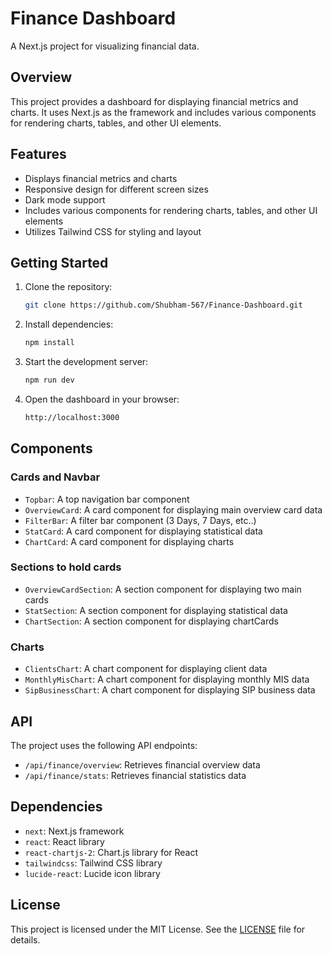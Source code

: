 # Finance Dashboard

A Next.js project for visualizing financial data.

## Overview

This project provides a dashboard for displaying financial metrics and charts. It uses Next.js as the framework and includes various components for rendering charts, tables, and other UI elements.

## Features

- Displays financial metrics and charts
- Responsive design for different screen sizes
- Dark mode support
- Includes various components for rendering charts, tables, and other UI elements
- Utilizes Tailwind CSS for styling and layout

## Getting Started

1. Clone the repository:
   ```bash
   git clone https://github.com/Shubham-567/Finance-Dashboard.git
   ```
2. Install dependencies:
   ```bash
   npm install
   ```
3. Start the development server:
   ```bash
   npm run dev
   ```
4. Open the dashboard in your browser:
   ```bash
   http://localhost:3000
   ```

## Components

### Cards and Navbar

- `Topbar`: A top navigation bar component
- `OverviewCard`: A card component for displaying main overview card data
- `FilterBar`: A filter bar component (3 Days, 7 Days, etc..)
- `StatCard`: A card component for displaying statistical data
- `ChartCard`: A card component for displaying charts

### Sections to hold cards

- `OverviewCardSection`: A section component for displaying two main cards
- `StatSection`: A section component for displaying statistical data
- `ChartSection`: A section component for displaying chartCards

### Charts

- `ClientsChart`: A chart component for displaying client data
- `MonthlyMisChart`: A chart component for displaying monthly MIS data
- `SipBusinessChart`: A chart component for displaying SIP business data

## API

The project uses the following API endpoints:

- `/api/finance/overview`: Retrieves financial overview data
- `/api/finance/stats`: Retrieves financial statistics data

## Dependencies

- `next`: Next.js framework
- `react`: React library
- `react-chartjs-2`: Chart.js library for React
- `tailwindcss`: Tailwind CSS library
- `lucide-react`: Lucide icon library

## License

This project is licensed under the MIT License. See the [LICENSE](LICENSE) file for details.
